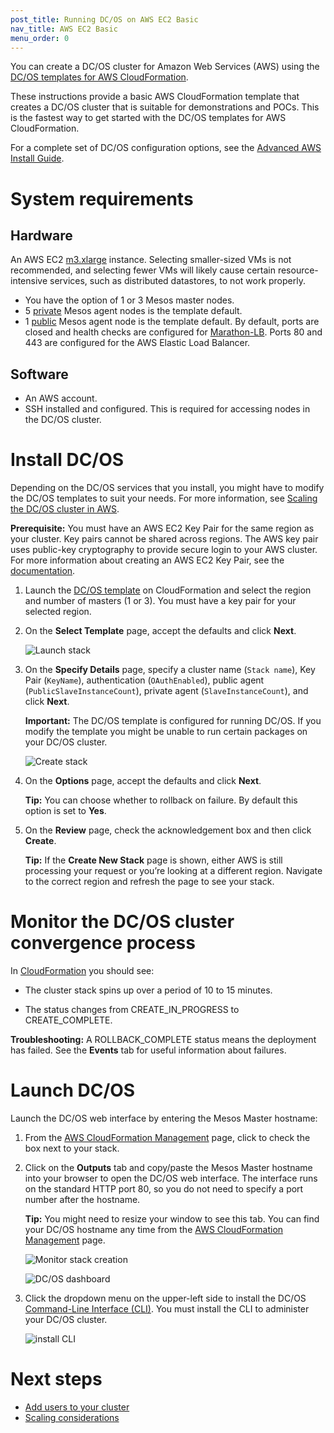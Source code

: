 ```yaml
---
post_title: Running DC/OS on AWS EC2 Basic
nav_title: AWS EC2 Basic
menu_order: 0
---
```


You can create a DC/OS cluster for Amazon Web Services (AWS) using the <a href="https://downloads.dcos.io/dcos/EarlyAccess/aws.html" target="_blank">DC/OS templates for AWS CloudFormation</a>.

These instructions provide a basic AWS CloudFormation template that creates a DC/OS cluster that is suitable for demonstrations and POCs. This is the fastest way to get started with the DC/OS templates for AWS CloudFormation.

For a complete set of DC/OS configuration options, see the [Advanced AWS Install Guide](/docs/1.9/installing/cloud/aws/advanced/).

# System requirements

## Hardware

An AWS EC2 <a href="https://aws.amazon.com/ec2/pricing/" target="_blank">m3.xlarge</a> instance.  Selecting smaller-sized VMs is not recommended, and selecting fewer VMs will likely cause certain resource-intensive services, such as distributed datastores, to not work properly.

*   You have the option of 1 or 3 Mesos master nodes.
*   5 [private](/docs/1.9/overview/concepts/#private) Mesos agent nodes is the template default.
*   1 [public](/docs/1.9/overview/concepts/#public) Mesos agent node is the template default. By default, ports are closed and health checks are configured for [Marathon-LB](/docs/1.9/networking/marathon-lb/). Ports 80 and 443 are configured for the AWS Elastic Load Balancer.

## Software

- An AWS account.
- SSH installed and configured. This is required for accessing nodes in the DC/OS cluster.

# Install DC/OS

Depending on the DC/OS services that you install, you might have to modify the DC/OS templates to suit your needs. For more information, see [Scaling the DC/OS cluster in AWS][1].

**Prerequisite:**
You must have an AWS EC2 Key Pair for the same region as your cluster. Key pairs cannot be shared across regions. The AWS key pair uses public-key cryptography to provide secure login to your AWS cluster. For more information about creating an AWS EC2 Key Pair, see the <a href="http://docs.aws.amazon.com/AWSEC2/latest/UserGuide/ec2-key-pairs.html#having-ec2-create-your-key-pair" target="_blank">documentation</a>.

1.  Launch the <a href="https://downloads.dcos.io/dcos/EarlyAccess/aws.html" target="_blank">DC/OS template</a> on CloudFormation and select the region and number of masters (1 or 3). You must have a key pair for your selected region.

2.  On the **Select Template** page, accept the defaults and click **Next**.

    ![Launch stack](/docs/1.9/img/dcos-aws-step2b.png)

3.  On the **Specify Details** page, specify a cluster name (`Stack name`), Key Pair (`KeyName`), authentication (`OAuthEnabled`), public agent (`PublicSlaveInstanceCount`), private agent (`SlaveInstanceCount`), and click **Next**.

    **Important:** The DC/OS template is configured for running DC/OS. If you modify the template you might be unable to run certain packages on your DC/OS cluster.

    ![Create stack](/docs/1.9/img/dcos-aws-step2c.png)

4.  On the **Options** page, accept the defaults and click **Next**.

    **Tip:** You can choose whether to rollback on failure. By default this option is set to **Yes**.

5.  On the **Review** page, check the acknowledgement box and then click **Create**.

    **Tip:** If the **Create New Stack** page is shown, either AWS is still processing your request or you’re looking at a different region. Navigate to the correct region and refresh the page to see your stack.


# Monitor the DC/OS cluster convergence process

In <a href="https://console.aws.amazon.com/cloudformation/home" target="_blank">CloudFormation</a> you should see:

*   The cluster stack spins up over a period of 10 to 15 minutes.

*   The status changes from CREATE_IN_PROGRESS to CREATE_COMPLETE.

**Troubleshooting:** A ROLLBACK_COMPLETE status means the deployment has failed. See the **Events** tab for useful information about failures.

# <a name="launchdcos"></a>Launch DC/OS

Launch the DC/OS web interface by entering the Mesos Master hostname:

1.  From the <a href="https://console.aws.amazon.com/cloudformation/home" target="_blank">AWS CloudFormation Management</a> page, click to check the box next to your stack.

2.  Click on the **Outputs** tab and copy/paste the Mesos Master hostname into your browser to open the DC/OS web interface. The interface runs on the standard HTTP port 80, so you do not need to specify a port number after the hostname.

    **Tip:** You might need to resize your window to see this tab. You can find your DC/OS hostname any time from the <a href="https://console.aws.amazon.com/cloudformation/home" target="_blank">AWS CloudFormation Management</a> page.

    ![Monitor stack creation](/docs/1.9/img/dcos-aws-step3a.png)

    ![DC/OS dashboard](/docs/1.9/img/dcos-gui.png)

1.  Click the dropdown menu on the upper-left side to install the DC/OS [Command-Line Interface (CLI)][2]. You must install the CLI to administer your DC/OS cluster.

    ![install CLI](/docs/1.9/img/install-cli-terminal.png)


# Next steps

- [Add users to your cluster][10]
- [Scaling considerations][4]

 [1]: /docs/1.9/administering-clusters/managing-aws/
 [2]: /docs/1.9/cli/install/
 [4]: https://aws.amazon.com/autoscaling/
 [10]: /docs/1.9/security/user-management/

